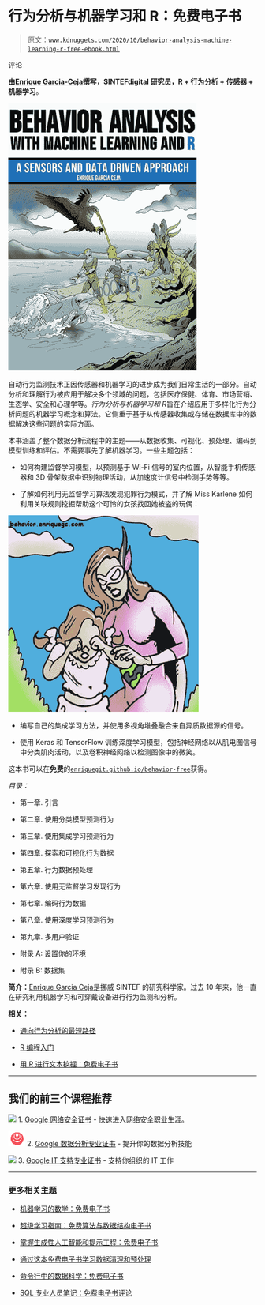 # 行为分析与机器学习和 R：免费电子书

> 原文：[`www.kdnuggets.com/2020/10/behavior-analysis-machine-learning-r-free-ebook.html`](https://www.kdnuggets.com/2020/10/behavior-analysis-machine-learning-r-free-ebook.html)

评论

**由[Enrique Garcia-Ceja](https://twitter.com/e_g_mx)撰写，SINTEFdigital 研究员，R + 行为分析 + 传感器 + 机器学习**。

![](img/c190aaf7127194c8f9195576f0b2fee7.png)

自动行为监测技术正因传感器和机器学习的进步成为我们日常生活的一部分。自动分析和理解行为被应用于解决多个领域的问题，包括医疗保健、体育、市场营销、生态学、安全和心理学等。*行为分析与机器学习和 R*旨在介绍应用于多样化行为分析问题的机器学习概念和算法。它侧重于基于从传感器收集或存储在数据库中的数据解决这些问题的实际方面。

本书涵盖了整个数据分析流程中的主题——从数据收集、可视化、预处理、编码到模型训练和评估。不需要事先了解机器学习。一些主题包括：

+   如何构建监督学习模型，以预测基于 Wi-Fi 信号的室内位置，从智能手机传感器和 3D 骨架数据中识别物理活动，从加速度计信号中检测手势等等。

+   了解如何利用无监督学习算法发现犯罪行为模式，并了解 Miss Karlene 如何利用关联规则挖掘帮助这个可怜的女孩找回她被盗的玩偶：

![](img/5111b95c774c8507a618a410876e88cf.png)

+   编写自己的集成学习方法，并使用多视角堆叠融合来自异质数据源的信号。

+   使用 Keras 和 TensorFlow 训练深度学习模型，包括神经网络以从肌电图信号中分类肌肉活动，以及卷积神经网络以检测图像中的微笑。

这本书可以在**免费**的[`enriquegit.github.io/behavior-free`](https://enriquegit.github.io/behavior-free/)获得。

*目录：*

+   第一章. 引言

+   第二章. 使用分类模型预测行为

+   第三章. 使用集成学习预测行为

+   第四章. 探索和可视化行为数据

+   第五章. 行为数据预处理

+   第六章. 使用无监督学习发现行为

+   第七章. 编码行为数据

+   第八章. 使用深度学习预测行为

+   第九章. 多用户验证

+   附录 A: 设置你的环境

+   附录 B: 数据集

**简介：**[Enrique Garcia Ceja](http://www.enriquegc.com)是挪威 SINTEF 的研究科学家。过去 10 年来，他一直在研究利用机器学习和可穿戴设备进行行为监测和分析。

**相关：**

+   [通向行为分析的最短路径](https://www.kdnuggets.com/2016/03/cooladata-behavioral-analytics.html)

+   [R 编程入门](https://www.kdnuggets.com/2020/02/getting-started-r-programming.html)

+   [用 R 进行文本挖掘：免费电子书](https://www.kdnuggets.com/2020/10/text-mining-r-free-ebook.html)

* * *

## 我们的前三个课程推荐

![](img/0244c01ba9267c002ef39d4907e0b8fb.png) 1\. [Google 网络安全证书](https://www.kdnuggets.com/google-cybersecurity) - 快速进入网络安全职业生涯。

![](img/e225c49c3c91745821c8c0368bf04711.png) 2\. [Google 数据分析专业证书](https://www.kdnuggets.com/google-data-analytics) - 提升你的数据分析技能

![](img/0244c01ba9267c002ef39d4907e0b8fb.png) 3\. [Google IT 支持专业证书](https://www.kdnuggets.com/google-itsupport) - 支持你组织的 IT 工作

* * *

### 更多相关主题

+   [机器学习的数学：免费电子书](https://www.kdnuggets.com/2020/04/mathematics-machine-learning-book.html)

+   [超级学习指南：免费算法与数据结构电子书](https://www.kdnuggets.com/2022/06/super-study-guide-free-algorithms-data-structures-ebook.html)

+   [掌握生成性人工智能和提示工程：免费电子书](https://www.kdnuggets.com/2023/04/free-ebook-mastering-generative-ai-prompt-engineering.html)

+   [通过这本免费电子书学习数据清理和预处理](https://www.kdnuggets.com/2023/08/learn-data-cleaning-preprocessing-data-science-free-ebook.html)

+   [命令行中的数据科学：免费电子书](https://www.kdnuggets.com/2022/03/data-science-command-line-free-ebook.html)

+   [SQL 专业人员笔记：免费电子书评论](https://www.kdnuggets.com/2022/05/sql-notes-professionals-free-ebook-review.html)
